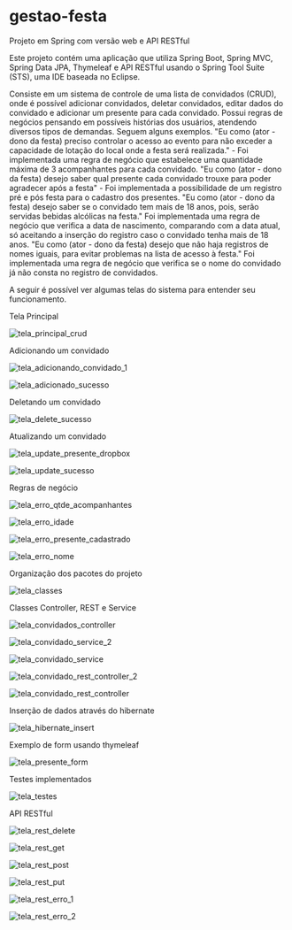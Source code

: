 # gestao-festa
Projeto em Spring com versão web e API RESTful

Este projeto contém uma aplicação que utiliza Spring Boot, Spring MVC, Spring Data JPA, Thymeleaf e API RESTful usando o Spring Tool Suite (STS), uma IDE baseada no Eclipse.

Consiste em um sistema de controle de uma lista de convidados (CRUD), onde é possível adicionar convidados, deletar convidados, editar dados do convidado e adicionar um presente para cada convidado. Possui regras de negócios pensando em possíveis histórias dos usuários, atendendo diversos tipos de demandas. Seguem alguns exemplos.
"Eu como (ator - dono da festa) preciso controlar o acesso ao evento para não exceder a capacidade de lotação do local onde a festa será realizada." - Foi implementada uma regra de negócio que estabelece uma quantidade máxima de 3 acompanhantes para cada convidado.
"Eu como (ator - dono da festa) desejo saber qual presente cada convidado trouxe para poder agradecer após a festa" - Foi implementada a possibilidade de um registro pré e pós festa para o cadastro dos presentes.
"Eu como (ator - dono da festa) desejo saber se o convidado tem mais de 18 anos, pois, serão servidas bebidas alcólicas na festa." Foi implementada uma regra de negócio que verifica a data de nascimento, comparando com a data atual, só aceitando a inserção do registro caso o convidado tenha mais de 18 anos.
"Eu como (ator - dono da festa) desejo que não haja registros de nomes iguais, para evitar problemas na lista de acesso à festa." Foi implementada uma regra de negócio que verifica se o nome do convidado já não consta no registro de convidados.

A seguir é possível ver algumas telas do sistema para entender seu funcionamento.


<p>Tela Principal</p>

![tela_principal_crud](https://user-images.githubusercontent.com/107574302/212144103-ee834ef0-71df-410c-8ca0-def38051fc00.png)

<p>Adicionando um convidado</p>

![tela_adicionando_convidado_1](https://user-images.githubusercontent.com/107574302/212153320-66814432-d76c-4ece-bc90-bcee2564065f.png)

![tela_adicionado_sucesso](https://user-images.githubusercontent.com/107574302/212150099-850170b1-06a1-4d49-a6c2-1af0fcfcf9e5.png)

<p>Deletando um convidado</p>

![tela_delete_sucesso](https://user-images.githubusercontent.com/107574302/212150510-87fc37b5-389b-4de7-b9ed-db050b0e4f09.png)

<p>Atualizando um convidado</p>

![tela_update_presente_dropbox](https://user-images.githubusercontent.com/107574302/212150676-67b6a1d9-3ecb-45f8-9dcf-f9eafcf25f4c.png)

![tela_update_sucesso](https://user-images.githubusercontent.com/107574302/212150791-cd15e874-5524-4fe3-8182-d7b0c61cd353.png)

<p>Regras de negócio</p>

![tela_erro_qtde_acompanhantes](https://user-images.githubusercontent.com/107574302/212151352-23bc547b-ef07-4292-808e-e707ab9af133.png)

![tela_erro_idade](https://user-images.githubusercontent.com/107574302/212151298-232c74a2-29a4-41a7-81c8-4ef893b0e60a.png)

![tela_erro_presente_cadastrado](https://user-images.githubusercontent.com/107574302/212151439-d3f47762-9d89-44ca-b45f-0c29797939e4.png)

![tela_erro_nome](https://user-images.githubusercontent.com/107574302/212151496-2cca14a2-d413-4d93-9b79-529403fc9206.png)

<p>Organização dos pacotes do projeto</p>

![tela_classes](https://user-images.githubusercontent.com/107574302/212152557-93874ea6-0739-41b9-ad7b-3246b7424e2a.png)

<p>Classes Controller, REST e Service</p>

![tela_convidados_controller](https://user-images.githubusercontent.com/107574302/212152069-f834380f-458c-4174-bf6d-dbab97e77059.png)

![tela_convidado_service_2](https://user-images.githubusercontent.com/107574302/212152967-bacfef97-90dc-4a19-b995-30a9a780cf11.png)

![tela_convidado_service](https://user-images.githubusercontent.com/107574302/212152088-f9507798-efb9-428e-93fd-d0aabfc9ced6.png)

![tela_convidado_rest_controller_2](https://user-images.githubusercontent.com/107574302/212153015-71a6c39e-6ae3-4cb3-89fd-0e59256c6657.png)

![tela_convidado_rest_controller](https://user-images.githubusercontent.com/107574302/212152110-b46f7557-98f8-4c1b-a27d-0c4dfe319729.png)

<p>Inserção de dados através do hibernate</p>

![tela_hibernate_insert](https://user-images.githubusercontent.com/107574302/212154475-5e5e8f43-86e6-48c2-b96a-090d006000dd.png)

<p>Exemplo de form usando thymeleaf</p>

![tela_presente_form](https://user-images.githubusercontent.com/107574302/212154489-58f0a108-7aae-476f-a831-b3fb59c2d13c.png)

<p>Testes implementados</p>

![tela_testes](https://user-images.githubusercontent.com/107574302/212154496-2e78772f-ce0c-4300-a6a0-0cbf0f2b3c11.png)

<p>API RESTful</p>

![tela_rest_delete](https://user-images.githubusercontent.com/107574302/212157205-0fb9f77f-5d44-4266-b3da-5ae0da81438c.png)

![tela_rest_get](https://user-images.githubusercontent.com/107574302/212157210-8e77134b-90eb-491d-92c2-d3e8d14450f0.png)

![tela_rest_post](https://user-images.githubusercontent.com/107574302/212157212-25e1c50e-ef6c-4fd6-b85b-5749d1e63694.png)

![tela_rest_put](https://user-images.githubusercontent.com/107574302/212157213-8f5a476e-43dc-4417-a8fb-8ba5adad024e.png)

![tela_rest_erro_1](https://user-images.githubusercontent.com/107574302/212157253-abb5892e-9fb8-4e4f-b7de-2467d105cfc6.png)

![tela_rest_erro_2](https://user-images.githubusercontent.com/107574302/212157258-17a45852-6d0b-43c2-9595-6ca5fce908d9.png)
